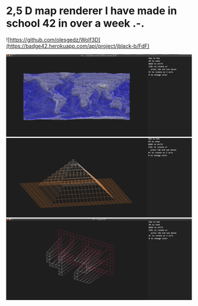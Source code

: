 # 2,5 D map renderer I have made in school 42 in over a week .-.

![https://github.com/olesgedz/Wolf3D](https://badge42.herokuapp.com/api/project/jblack-b/FdF)

<img src="https://github.com/olesgedz/fdf/blob/master/images/Screen%20Shot%202019-02-06%20at%201.23.12%20AM.png"/>
<img src="https://github.com/olesgedz/fdf/blob/master/images/Screen%20Shot%202019-02-06%20at%201.29.29%20AM.png"/>
<img src="https://github.com/olesgedz/fdf/blob/master/images/Screen%20Shot%202019-02-06%20at%201.29.53%20AM.png"/>
